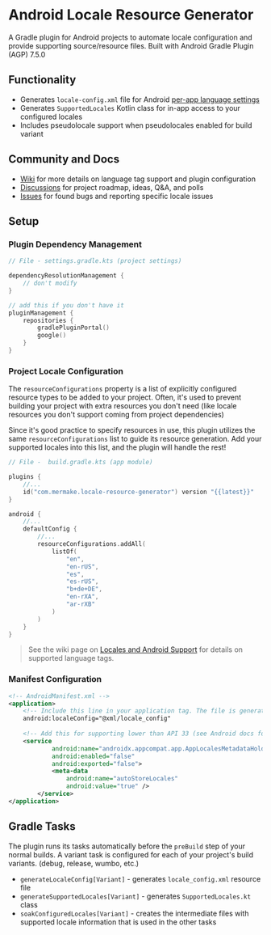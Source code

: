 # Android Locale Resource Generator

A Gradle plugin for Android projects to automate locale configuration and provide supporting source/resource files.
Built with Android Gradle Plugin (AGP) 7.5.0

## Functionality

- Generates `locale-config.xml` file for Android [per-app language settings](https://developer.android.com/guide/topics/resources/app-languages)
- Generates `SupportedLocales` Kotlin class for in-app access to your configured locales
- Includes pseudolocale support when pseudolocales enabled for build variant

## Community and Docs

- [Wiki](../../wiki) for more details on language tag support and plugin configuration
- [Discussions](../../discussions) for project roadmap, ideas, Q&A, and polls
- [Issues](../../issues) for found bugs and reporting specific locale issues

## Setup

### Plugin Dependency Management

```kotlin
// File - settings.gradle.kts (project settings)

dependencyResolutionManagement {
    // don't modify
}

// add this if you don't have it
pluginManagement {
    repositories {
        gradlePluginPortal()
        google()
    }
}
```

### Project Locale Configuration

The `resourceConfigurations` property is a list of explicitly configured resource types to be added to your project. Often, it's used to prevent building your project with extra resources you don't need (like locale resources you don't support coming from project dependencies)

Since it's good practice to specify resources in use, this plugin utilizes the same `resourceConfigurations` list to guide its resource generation. Add your supported locales into this list, and the plugin will handle the rest!

```kotlin
// File -  build.gradle.kts (app module)

plugins {
    //...
    id("com.mermake.locale-resource-generator") version "{{latest}}"
}

android {
    //...
    defaultConfig {
        //...
        resourceConfigurations.addAll(
            listOf(
                "en",
                "en-rUS",
                "es",
                "es-rUS",
                "b+de+DE",
                "en-rXA",
                "ar-rXB"
            )
        )
    }
}
```
> See the wiki page on [Locales and Android Support](../../wiki/Locales-and-Android-Support) for details on supported language tags.

### Manifest Configuration

```xml
<!-- AndroidManifest.xml -->
<application>
    <!-- Include this line in your application tag. The file is generated when you build or run the locale config task. -->
    android:localeConfig="@xml/locale_config"
  
    <!-- Add this for supporting lower than API 33 (see Android docs for more info) -->
    <service
            android:name="androidx.appcompat.app.AppLocalesMetadataHolderService"
            android:enabled="false"
            android:exported="false">
            <meta-data
                android:name="autoStoreLocales"
                android:value="true" />
        </service>
</application>
```

## Gradle Tasks

The plugin runs its tasks automatically before the `preBuild` step of your normal builds. A variant task is configured for each of your project's build variants. (debug, release, wumbo, etc.)
- `generateLocaleConfig[Variant]` - generates `locale_config.xml` resource file
- `generateSupportedLocales[Variant]` - generates `SupportedLocales.kt` class
- `soakConfiguredLocales[Variant]` - creates the intermediate files with supported locale information that is used in the other tasks
